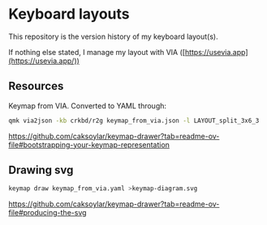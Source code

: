 # Keyboard layouts

This repository is the version history of my keyboard layout(s).

If nothing else stated, I manage my layout with VIA ([https://usevia.app](https://usevia.app/))

## Resources

Keymap from VIA. Converted to YAML through:

```bash
qmk via2json -kb crkbd/r2g keymap_from_via.json -l LAYOUT_split_3x6_3 | keymap parse -c 10 -q - >keymap_from_via.yaml
```

https://github.com/caksoylar/keymap-drawer?tab=readme-ov-file#bootstrapping-your-keymap-representation

## Drawing svg

```bash
keymap draw keymap_from_via.yaml >keymap-diagram.svg
```

https://github.com/caksoylar/keymap-drawer?tab=readme-ov-file#producing-the-svg
